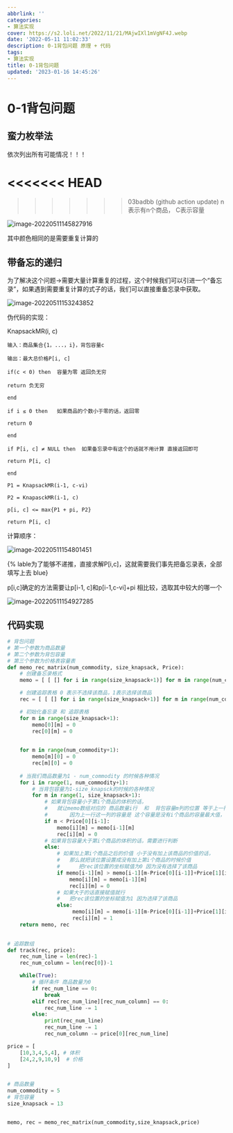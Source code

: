 ```yaml
---
abbrlink: ''
categories:
- 算法实现
cover: https://s2.loli.net/2022/11/21/MAjwIXl1mVgNF4J.webp
date: '2022-05-11 11:02:33'
description: 0-1背包问题 原理 + 代码
tags:
- 算法实现
title: 0-1背包问题
updated: '2023-01-16 14:45:26'
---
```

# 0-1背包问题

## 蛮力枚举法

依次列出所有可能情况！！！

<<<<<<< HEAD
=======

>>>>>>> 03badbb (github action update)
n表示有n个商品， C表示容量

![image-20220511145827916](https://s2.loli.net/2022/11/04/xbqu6LQaDUH7Kv4.png)

其中颜色相同的是需要重复计算的

## 带备忘的递归

为了解决这个问题->需要大量计算重复的过程，这个时候我们可以引进一个“备忘录”，如果遇到需要重复计算的式子的话，我们可以直接重备忘录中获取。

![image-20220511153243852](https://s2.loli.net/2022/11/04/FxeRmQZjU2iu6fh.png)

伪代码的实现：

KnapsackMR(i, c)

```
输入：商品集合{1，...，i}，背包容量c
```

```
输出：最大总价格P[i, c]
```

```
if(c < 0) then  容量为零 返回负无穷
```

```
return 负无穷
```

```
end
```

```
if i ≤ 0 then	如果商品的个数小于零的话，返回零
```

```
return 0
```

```
end
```

```
if P[i, c] ≠ NULL then  如果备忘录中有这个的话就不用计算 直接返回即可
```

```
return P[i, c]
```

```
end
```

```
P1 = KnapsackMR(i-1, c-vi)
```

```
P2 = KnapasckMR(i-1, c)
```

```
p[i, c] <= max{P1 + pi, P2}
```

```
return P[i, c]
```

计算顺序：

![image-20220511154801451](https://s2.loli.net/2022/11/04/sywelXV3nNDCK2g.png)

{% lable为了能够不递推，直接求解P[i,c]，这就需要我们事先把备忘录表，全部填写上去 blue}

p[i,c]确定的方法需要让p[i-1, c]和p[i-1,c-vi]+pi 相比较，选取其中较大的哪一个

![image-20220511154927285](https://s2.loli.net/2022/11/04/F1IrLjp7AdKQMYG.png)

## 代码实现

```python
# 背包问题
# 第一个参数为商品数量
# 第二个参数为背包容量
# 第三个参数为价格表容量表
def memo_rec_matrix(num_commodity, size_knapsack, Price):
    # 创建备忘录格式
    memo = [ [ [] for i in range(size_knapsack+1)] for m in range(num_commodity+1)]

    # 创建追踪表格 0 表示不选择该商品，1表示选择该商品
    rec = [ [ [] for i in range(size_knapsack+1)] for m in range(num_commodity+1)]

    # 初始化备忘录 和 追踪表格
    for m in range(size_knapsack+1):
        memo[0][m] = 0
        rec[0][m] = 0
  

    for m in range(num_commodity+1):
        memo[m][0] = 0
        rec[m][0] = 0
  
    # 当我们商品数量为1 - num_commodity 的时候各种情况
    for i in range(1, num_commodity+1):
        # 当背包容量为1-size_knapsck的时候的各种情况
        for m in range(1, size_knapsack+1):
            # 如果背包容量小于第i个商品的体积的话，
            #   就让memo数组对应的 商品数量i行  和  背包容量m列的位置 等于上一行的这一列的容量，
            #       因为上一行这一列的容量是 这个容量是没有i个商品的容量最大值， 并且设置rec[i][m]这个位置为零
            if m < Price[0][i-1]:
                memo[i][m] = memo[i-1][m]
                rec[i][m] = 0
            # 如果背包容量大于第i个商品的体积的话，需要进行判断
            else:
                # 如果加上第i个商品之后的价值 小于没有加上该商品的价值的话，
                #   那么就把该位置设置成没有加上第i个商品的时候价值
                #      把rec该位置的坐标赋值为0 因为没有选择了该商品 
                if memo[i-1][m] > memo[i-1][m-Price[0][i-1]]+Price[1][i-1]:
                    memo[i][m] = memo[i-1][m]
                    rec[i][m] = 0
                # 如果大于的话直接赋值就行
                #   把rec该位置的坐标赋值为1 因为选择了该商品
                else:
                     memo[i][m] = memo[i-1][m-Price[0][i-1]]+Price[1][i-1]
                     rec[i][m] = 1
    return memo, rec
            

# 追踪数组
def track(rec, price):
    rec_num_line = len(rec)-1
    rec_num_column = len(rec[0])-1

    while(True):
        # 循环条件 商品数量为0
        if rec_num_line == 0:
            break
        elif rec[rec_num_line][rec_num_column] == 0:
            rec_num_line -= 1
        else:
            print(rec_num_line)
            rec_num_line -= 1
            rec_num_column -= price[0][rec_num_line]

price = [
    [10,3,4,5,4], # 体积
    [24,2,9,10,9]  # 价格
]


# 商品数量
num_commodity = 5
# 背包容量
size_knapsack = 13


memo, rec = memo_rec_matrix(num_commodity,size_knapsack,price)

```
